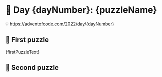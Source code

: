 # 🎄 Day {dayNumber}: {puzzleName}

💡 https://adventofcode.com/2022/day/{dayNumber}

## 🧩 First puzzle

{firstPuzzleText}

## 🧩 Second puzzle
